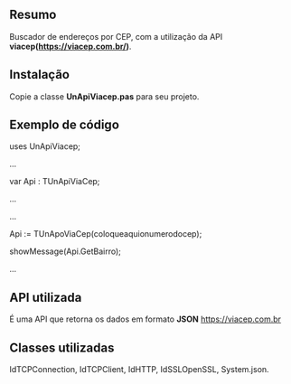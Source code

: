 ## Resumo
Buscador de endereços por CEP, com a utilização da API **viacep(https://viacep.com.br/)**.

## Instalação
Copie a classe **UnApiViacep.pas** para seu projeto.

## Exemplo de código
<p>uses UnApiViacep;</p>
<p>...</p>
<p>var Api : TUnApiViaCep;</p>
<p>...</p>
<p>...</p>
<p>Api := TUnApoViaCep(coloqueaquionumerodocep); </p>
<p>showMessage(Api.GetBairro);</p>
<p>...</p>

## API utilizada
É uma API que retorna os dados em formato **JSON** https://viacep.com.br

## Classes utilizadas
IdTCPConnection, IdTCPClient, IdHTTP, IdSSLOpenSSL, System.json.  

